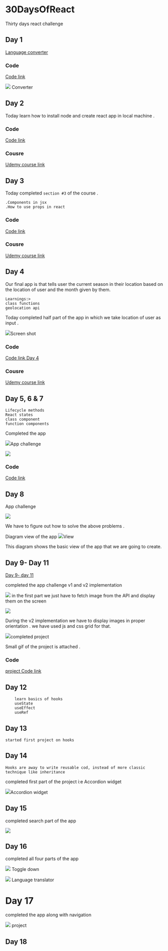 # 30DaysOfReact

Thirty days react challenge

## Day 1

<a href="https://6v5nq.csb.app/#"> Language converter</a>

### Code

<a href="./DAY_01/language converter/"> Code link</a>

<img src="./DAY_01/assets/language.gif"> Converter</img>

## Day 2 

Today learn how to install node and create react app in local machine .

### Code

<a href="./DAY_02/"> Code link</a>


### Cousre

<a href="https://www.udemy.com/course/react-redux/"> Udemy course link</a>


## Day 3
Today completed  <code>section #3</code> of the course . 

    .Components in jsx
    .How to use props in react


### Code

<a href="./DAY_03/"> Code link</a>

### Cousre

<a href="https://www.udemy.com/course/react-redux/"> Udemy course link</a>


## Day 4
Our final app is that tells user the current season in their location based on the location of user and the month given by them.

    Learnings:>
    class functions
    geolocation api

Today completed half part of the app in which we take location of user as input . 

<img src="./DAY_04/Assets/ssapp.png">Screen shot</img>

### Code

<a href="./DAY_04/"> Code link Day 4</a>

### Cousre

<a href="https://www.udemy.com/course/react-redux/"> Udemy course link</a>

## Day 5, 6 & 7

    Lifecycle methods
    React states 
    class component
    function components

Completed the app 

<img src="./DAY_04/Assets/photo6100330724583387007.jpg">App challenge </img>

<img src="./DAY_04/Assets/projectapps.gif">

### Code

<a href="./DAY_04/"> Code link </a>

## Day 8

App challenge 

<img src="./DAY_08/Assets/appchallenges.jpg"> </img>

We have to figure out how to solve the above problems .


Diagram view of the app 
<img src="./DAY_08/Assets/v1implementation.jpg">View </img>

This diagram shows the basic view of the app that we are going to create.

## Day 9- Day 11

<a href="./DAY_08/pics/README.md">Day 9- day 11</a>


completed the app challenge v1 and v2 implementation

<img src="./DAY_08/Assets/v1implementation.jpg"></img>
in the first part we just have to fetch image from the API and display them on the screen


<img src="./DAY_08/Assets/V2implementation.jpg"></img>

During the v2 implementation we have to display images in proper orientation . we have used js and css grid for that. 


<img src="./DAY_08/Assets/picsAppgif.gif">completed project</img>

Small gif of the project is attached .

### Code

<a href="./DAY_08/pics/"> project Code link</a>

## Day 12

        learn basics of hooks
        useState
        useEffect
        useRef

## Day 13
    started first project on hooks

## Day 14
    Hooks are away to write reusable cod, instead of more classic technique like inheritance

completed first part of the project i:e Accordion widget

<img src="./DAY_13/Assets/accordionWidget.gif">Accordion widget</img>

## Day 15

completed search part of the app

<img src="./DAY_13/Assets/apifetch.gif"> </img>

## Day 16 
completed all four parts of the app

<img src="./DAY_13/Assets/toggledropdown.gif"> Toggle down</img>

<img src="./DAY_13/Assets/language.gif"> Language translator</img>

# Day 17

completed the app along with navigation

<img src="./DAY_13/Assets/project.gif"> project</img>

## Day 18
